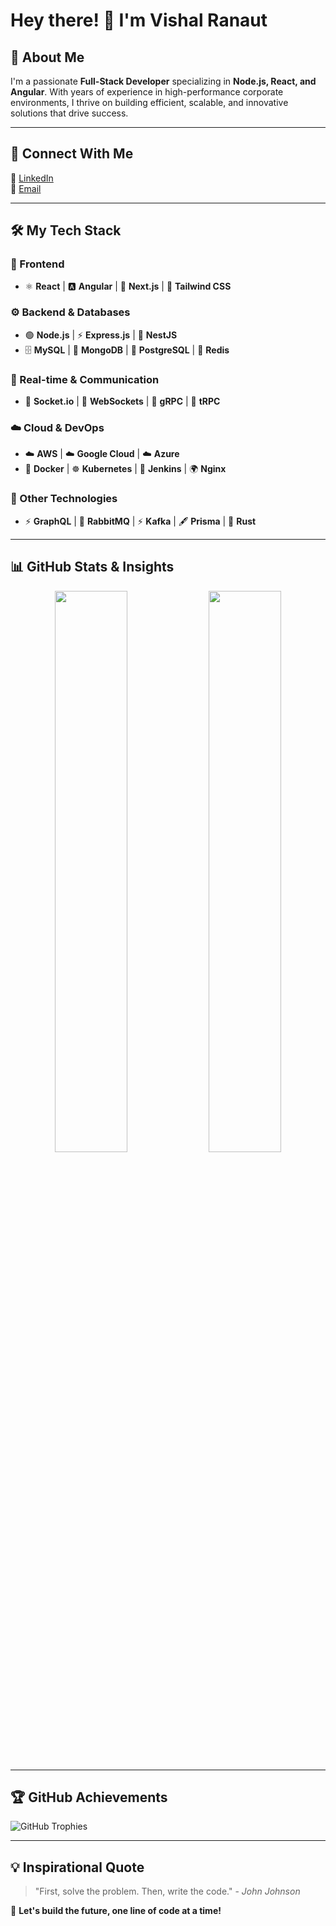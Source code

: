 # Hey there! 👋 I'm Vishal Ranaut  

## 🚀 About Me
I'm a passionate **Full-Stack Developer** specializing in **Node.js, React, and Angular**. With years of experience in high-performance corporate environments, I thrive on building efficient, scalable, and innovative solutions that drive success.

---

## 🔗 Connect With Me
💼 [LinkedIn](https://www.linkedin.com/in/vishal-ranaut/)  
📧 [Email](mailto:your.email@example.com)

---

## 🛠️ My Tech Stack
### 🎨 Frontend
- ⚛️ **React** | 🅰️ **Angular** | 🔗 **Next.js** | 🎨 **Tailwind CSS**

### ⚙️ Backend & Databases
- 🟢 **Node.js** | ⚡ **Express.js** | 🚀 **NestJS**  
- 🗄️ **MySQL** | 🍃 **MongoDB** | 🐘 **PostgreSQL** | 🔴 **Redis**

### 📡 Real-time & Communication
- 📡 **Socket.io** | 🔵 **WebSockets** | 🔄 **gRPC** | 🔗 **tRPC**  

### ☁️ Cloud & DevOps
- ☁️ **AWS** | ☁️ **Google Cloud** | ☁️ **Azure**  
- 🐳 **Docker** | ☸️ **Kubernetes** | 🔧 **Jenkins** | 🌍 **Nginx**

### 🔗 Other Technologies
- ⚡ **GraphQL** | 📨 **RabbitMQ** | ⚡ **Kafka** | 🖋️ **Prisma** | 🦀 **Rust**

---

## 📊 GitHub Stats & Insights

<div align="center">
  <img src="https://github-readme-streak-stats.vercel.app?user=vishalranaut&theme=github-dark&hide_border=false" width="48%" />
  <img src="https://github-readme-stats.vercel.app/api/top-langs/?username=vishalranaut&theme=github-dark&hide_border=false&layout=compact" width="48%" />
</div>


---

## 🏆 GitHub Achievements
![GitHub Trophies](https://github-profile-trophy.vercel.app/?username=vishalranaut&theme=radical&no-frame=false&no-bg=true&margin-w=4)

---

## 💡 Inspirational Quote
> "First, solve the problem. Then, write the code." - *John Johnson*

🚀 **Let's build the future, one line of code at a time!**

